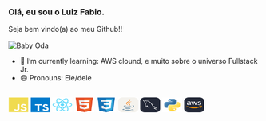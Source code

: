 ### Olá, eu sou o Luiz Fabio. 

Seja bem vindo(a) ao meu Github!!


<div><img align="center" alt="Baby Oda" height="150" style="border-radius:50 boder="#53A041"; src="https://github.com/LuizFabiodoCarmo/LuizFabiodoCarmo/assets/104438927/f3258fcb-4304-4f49-b35d-b63b795a2ab2">
</div> 




- 🌱 I’m currently learning: AWS clound, e muito sobre o universo Fullstack Jr.
- 😄 Pronouns: Ele/dele

<div style="display: inline_block"><br>
  <img align="center" alt="Luiz-Js" height="30" width="40" src="https://raw.githubusercontent.com/devicons/devicon/master/icons/javascript/javascript-plain.svg">
  <img align="center" alt="Luiz-Ts" height="30" width="40" src="https://raw.githubusercontent.com/devicons/devicon/master/icons/typescript/typescript-plain.svg">
  <img align="center" alt="Luiz-React" height="30" width="40" src="https://raw.githubusercontent.com/devicons/devicon/master/icons/react/react-original.svg">
  <img align="center" alt="Luiz-HTML" height="30" width="40" src="https://raw.githubusercontent.com/devicons/devicon/master/icons/html5/html5-original.svg">
  <img align="center" alt="Luiz-CSS" height="30" width="40" src="https://raw.githubusercontent.com/devicons/devicon/master/icons/css3/css3-original.svg">
  <img align="center" alt="Luiz-Java" height="30" width="40" src="https://github.com/tandpfun/skill-icons/blob/main/icons/Java-Light.svg">
  <img align="center" alt="Luiz-MySQL" height="30" width="40" src="https://github.com/tandpfun/skill-icons/blob/main/icons/MySQL-Dark.svg">
  <img align="center" alt="Luiz-Python" height="30" width="40" src="https://raw.githubusercontent.com/devicons/devicon/master/icons/python/python-original.svg">
  <img align="center" alt="Luiz-aws" height="30" width="40" src="https://github.com/tandpfun/skill-icons/blob/main/icons/AWS-Dark.svg">
  

</div>

